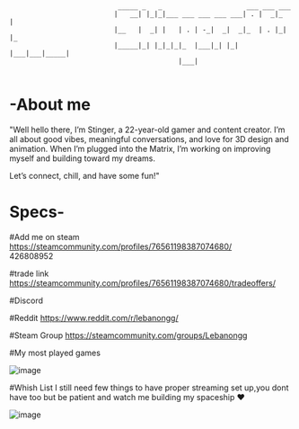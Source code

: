 ```

                                               
                           _____ _   _                     ___ ___ ___   
                          |   __| |_|_|___ ___ ___ ___ ___| . |  _|_  |  
                          |__   |  _| |   | . | -_|  _|  _|_  | . |_| |_ 
                          |_____|_| |_|_|_|_  |___|_| |_| |___|___|_____|
                                          |___|                          
 
```





# -About me 
"Well hello there, I’m Stinger, a 22-year-old gamer and content creator. 
I’m all about good vibes, meaningful conversations, and love for 3D design and animation. 
When I’m plugged into the Matrix, I’m working on improving myself and building toward my dreams. 

Let’s connect, chill, and have some fun!"



# Specs-


#Add me on steam 
https://steamcommunity.com/profiles/76561198387074680/        
426808952

#trade link 
https://steamcommunity.com/profiles/76561198387074680/tradeoffers/

#Discord 


#Reddit 
https://www.reddit.com/r/lebanongg/

#Steam Group
https://steamcommunity.com/groups/Lebanongg

#My most played games

![image](https://github.com/user-attachments/assets/3589d147-1b3b-4191-b3c4-05208b29279c)



 #Whish List I still need few things to have proper streaming set up,you dont have too but be patient and watch me building my spaceship ❤️


![image](https://github.com/user-attachments/assets/615de4ca-42b8-4c9c-aca0-3482389baf59)




